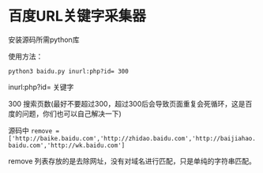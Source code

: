 # 百度URL关键字采集器

安装源码所需python库

使用方法：

`python3 baidu.py inurl:php?id= 300`

inurl:php?id= 关键字

300 搜索页数(最好不要超过300，超过300后会导致页面重复会死循环，这是百度的问题，你们也可以自己解决一下)

源码中
`remove = ['http://baike.baidu.com','http://zhidao.baidu.com','http://baijiahao.baidu.com','http://wk.baidu.com']`

remove 列表存放的是去除网址，没有对域名进行匹配，只是单纯的字符串匹配。

